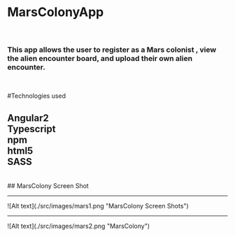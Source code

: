 # MarsColonyApp
<br>
<h3>
This app allows the user to register as a Mars colonist , view the alien encounter board, and upload their own alien encounter.

</h3>

<br>

#Technologies used
<br>
<h2>
 Angular2
<br>
 Typescript
<br>
npm
<br>
html5
<br>
SASS
</h2>
<br>
## MarsColony Screen Shot
<hr>
![Alt text](./src/images/mars1.png "MarsColony Screen Shots")
<br>

<hr>
![Alt text](./src/images/mars2.png "MarsColony")
